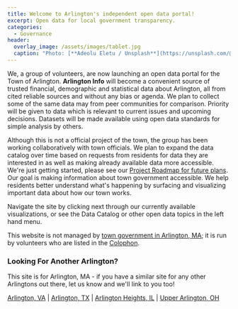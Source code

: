 ```yaml
---
title: Welcome to Arlington's independent open data portal!
excerpt: Open data for local government transparency.
categories:
  - Governance
header:
  overlay_image: /assets/images/tablet.jpg
  caption: "Photo: [**Adeolu Eletu / Unsplash**](https://unsplash.com/@adeolueletu)"
---
```


We, a group of volunteers, are now launching an open data portal for the Town of Arlington. **Arlington Info** will become a convenient source of trusted financial, demographic and statistical data about Arlington, all from cited reliable sources and without any bias or agenda. We plan to collect some of the same data may from peer communities for comparison. Priority will be given to data which is relevant to current issues and upcoming decisions. Datasets will be made available using open data standards for simple analysis by others.  

Although this is not a official project of the town, the group has been working collaboratively with town officials.   We plan to expand the data catalog over time based on requests from residents for data they are interested in as well as making already available data more accessible.  We're just getting started, please see our [Project Roadmap for future plans](https://github.com/ArlingtonMA/arligntonma.info/wiki/Project-Roadmap).  Our goal is making information about town government accessible. We help residents better understand what's happening by surfacing and visualizing important data about how our town works.

Navigate the site by clicking next through our currently available visualizations, or see the Data Catalog or other open data topics in the left hand menu.

This website is not managed by [town government in Arlington, MA](https://arlingtonma.gov/); it is run by volunteers who are listed in the [Colophon](/colophon).
 
### Looking For Another Arlington?

This site is for Arlington, MA - if you have a similar site for any other Arlingtons out there, let us know and we'll link to you too!

[Arlington, VA](https://health.arlingtonva.us/) | [Arlington, TX](https://www.arlingtontx.gov/) | [Arlington Heights, IL](https://www.vah.com/) | [Upper Arlington, OH](https://upperarlingtonoh.gov/)





